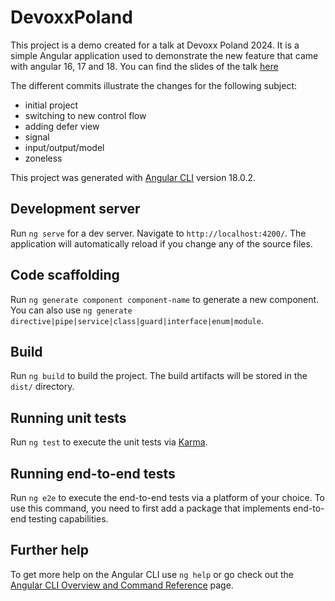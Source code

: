 # DevoxxPoland

This project is a demo created for a talk at Devoxx Poland 2024. 
It is a simple Angular application used to demonstrate the new feature that came with angular 16, 17 and 18.
You can find the slides of the talk [here](http://todo.com)

The different commits illustrate the changes for the following subject:
- initial project
- switching to new control flow
- adding defer view
- signal
- input/output/model
- zoneless

This project was generated with [Angular CLI](https://github.com/angular/angular-cli) version 18.0.2.



## Development server

Run `ng serve` for a dev server. Navigate to `http://localhost:4200/`. The application will automatically reload if you change any of the source files.

## Code scaffolding

Run `ng generate component component-name` to generate a new component. You can also use `ng generate directive|pipe|service|class|guard|interface|enum|module`.

## Build

Run `ng build` to build the project. The build artifacts will be stored in the `dist/` directory.

## Running unit tests

Run `ng test` to execute the unit tests via [Karma](https://karma-runner.github.io).

## Running end-to-end tests

Run `ng e2e` to execute the end-to-end tests via a platform of your choice. To use this command, you need to first add a package that implements end-to-end testing capabilities.

## Further help

To get more help on the Angular CLI use `ng help` or go check out the [Angular CLI Overview and Command Reference](https://angular.dev/tools/cli) page.



